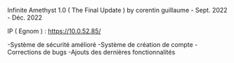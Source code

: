 Infinite Amethyst 1.0 ( The Final Update )
by corentin guillaume - Sept. 2022 - Déc. 2022

IP ( Egnom ) : https://10.0.52.85/


-Système de sécurité amélioré
-Système de création de compte
-Corrections de bugs
-Ajouts des dernières fonctionnalités



